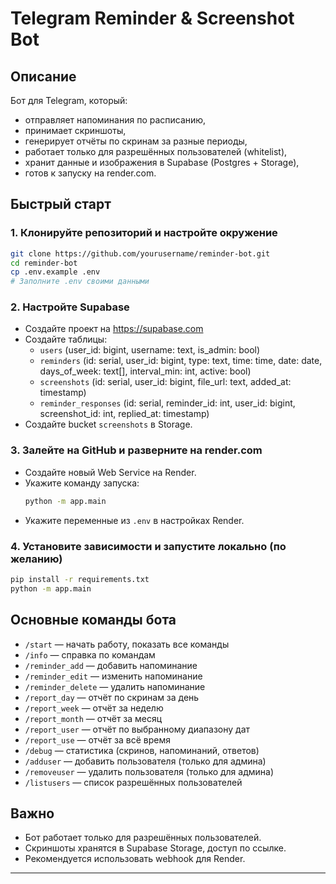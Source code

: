 # Telegram Reminder & Screenshot Bot

## Описание

Бот для Telegram, который:
- отправляет напоминания по расписанию,
- принимает скриншоты,
- генерирует отчёты по скринам за разные периоды,
- работает только для разрешённых пользователей (whitelist),
- хранит данные и изображения в Supabase (Postgres + Storage),
- готов к запуску на render.com.

## Быстрый старт

### 1. Клонируйте репозиторий и настройте окружение

```bash
git clone https://github.com/yourusername/reminder-bot.git
cd reminder-bot
cp .env.example .env
# Заполните .env своими данными
```

### 2. Настройте Supabase

- Создайте проект на https://supabase.com
- Создайте таблицы:
    - `users` (user_id: bigint, username: text, is_admin: bool)
    - `reminders` (id: serial, user_id: bigint, type: text, time: time, date: date, days_of_week: text[], interval_min: int, active: bool)
    - `screenshots` (id: serial, user_id: bigint, file_url: text, added_at: timestamp)
    - `reminder_responses` (id: serial, reminder_id: int, user_id: bigint, screenshot_id: int, replied_at: timestamp)
- Создайте bucket `screenshots` в Storage.

### 3. Залейте на GitHub и разверните на render.com

- Создайте новый Web Service на Render.
- Укажите команду запуска:  
  ```bash
  python -m app.main
  ```
- Укажите переменные из `.env` в настройках Render.

### 4. Установите зависимости и запустите локально (по желанию)

```bash
pip install -r requirements.txt
python -m app.main
```

## Основные команды бота

- `/start` — начать работу, показать все команды
- `/info` — справка по командам
- `/reminder_add` — добавить напоминание
- `/reminder_edit` — изменить напоминание
- `/reminder_delete` — удалить напоминание
- `/report_day` — отчёт по скринам за день
- `/report_week` — отчёт за неделю
- `/report_month` — отчёт за месяц
- `/report_user` — отчёт по выбранному диапазону дат
- `/report_use` — отчёт за всё время
- `/debug` — статистика (скринов, напоминаний, ответов)
- `/adduser` — добавить пользователя (только для админа)
- `/removeuser` — удалить пользователя (только для админа)
- `/listusers` — список разрешённых пользователей

## Важно

- Бот работает только для разрешённых пользователей.
- Скриншоты хранятся в Supabase Storage, доступ по ссылке.
- Рекомендуется использовать webhook для Render.

---